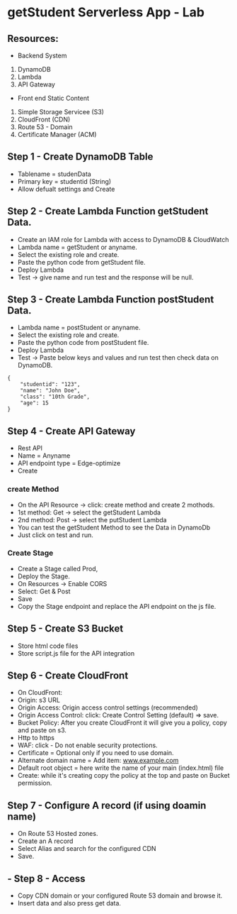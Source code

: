 # getStudent Serverless App - Lab 


## Resources:
- Backend System
1. DynamoDB
2. Lambda
3. API Gateway

- Front end Static Content
1. Simple Storage Servicee (S3)
2. CloudFront (CDN)
3. Route 53 - Domain
4. Certificate Manager (ACM)

## Step 1 - Create DynamoDB Table
- Tablename = studenData
- Primary key = studentid (String)
- Allow defualt settings and Create

## Step 2 - Create Lambda Function getStudent Data.
- Create an IAM role for Lambda with access to DynamoDB & CloudWatch
- Lambda name = getStudent or anyname.
- Select the existing role and create.
- Paste the python code from getStudent file.
- Deploy Lambda
- Test -> give name and run test and the response will be null.

## Step 3 - Create Lambda Function postStudent Data.
- Lambda name = postStudent or anyname.
- Select the existing role and create.
- Paste the python code from postStudent file.
- Deploy Lambda
- Test -> Paste below keys and values and run test then check data on DynamoDB.
```
{
    "studentid": "123",
    "name": "John Doe",
    "class": "10th Grade",
    "age": 15
}
```

## Step 4 - Create API Gateway
- Rest API
- Name = Anyname
- API endpoint type = Edge-optimize
- Create
  
### create Method
- On the API Resource -> click: create method and create 2 mothods.
- 1st method: Get -> select the getStudent Lambda
- 2nd method: Post -> select the putStudent Lambda
- You can test the getStudent Method to see the Data in DynamoDb
- Just click on test and run.

### Create Stage
- Create a Stage called Prod,
- Deploy the Stage.
- On Resources -> Enable CORS
- Select: Get & Post
- Save
- Copy the Stage endpoint and replace the API endpoint on the js file.

## Step 5 - Create S3 Bucket
- Store html code files
- Store script.js file for the API integration

## Step 6 - Create CloudFront
- On CloudFront:
- Origin: s3 URL
- Origin Access: Origin access control settings (recommended)
- Origin Access Control: click: Create Control Setting (default) => save.
- Bucket Policy: After you create CloudFront it will give you a policy, copy and paste on s3.
- Http to https
- WAF: click - Do not enable security protections.
- Certificate     	= Optional only if you need to use domain.
- Alternate domain name  = Add item: www.example.com
- Default root object  = here write the name of your main (index.html) file
- Create: while it's creating copy the policy at the top and paste on Bucket permission.

## Step 7 - Configure A record (if using doamin name)
- On Route 53 Hosted zones.
- Create an A record 
- Select Alias and search for the configured CDN
- Save.

## - Step 8 - Access 
- Copy CDN domain or your configured Route 53 domain and browse it. 
- Insert data and also press get data.
